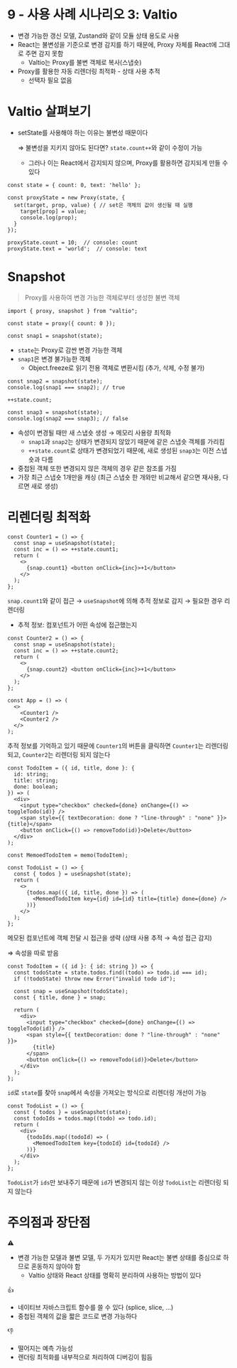 # 9 - 사용 사례 시나리오 3: Valtio

- 변경 가능한 갱신 모델, Zustand와 같이 모듈 상태 용도로 사용
- React는 불변성을 기준으로 변경 감지를 하기 때문에, Proxy 자체를 React에 그대로 주면 감지 못함
    - Valtio는 Proxy를 불변 객체로 복사(스냅숏)
- Proxy를 활용한 자동 리렌더링 최적화 - 상태 사용 추적
    - 선택자 필요 없음

# Valtio 살펴보기

- setState를 사용해야 하는 이유는 불변성 때문이다
    
    ⇒ 불변성을 지키지 않아도 된다면? `state.count++`와 같이 수정이 가능
    
    - 그러나 이는 React에서 감지되지 않으며, Proxy를 활용하면 감지되게 만들 수 있다

```tsx
const state = { count: 0, text: 'hello' };

const proxyState = new Proxy(state, {
  set(target, prop, value) { // set은 객체의 값이 생신될 때 실행
    target[prop] = value;
    console.log(prop);
  }
});

proxyState.count = 10;  // console: count
proxyState.text = 'world';  // console: text
```

# Snapshot

> Proxy를 사용하여 변경 가능한 객체로부터 생성한 불변 객체
> 

```tsx
import { proxy, snapshot } from "valtio";

const state = proxy({ count: 0 });

const snap1 = snapshot(state);
```

- `state`는 Proxy로 감싼 변경 가능한 객체
- `snap1`은 변경 불가능한 객체
    - Object.freeze로 읽기 전용 객체로 변환시킴 (추가, 삭제, 수정 불가)

```tsx
const snap2 = snapshot(state);
console.log(snap1 === snap2); // true

++state.count;

const snap3 = snapshot(state);
console.log(snap2 === snap3); // false
```

- 속성이 변경될 때만 새 스냅숏 생성 → 메모리 사용량 최적화
    - `snap1`과 `snap2`는 상태가 변경되지 않았기 때문에 같은 스냅숏 객체를 가리킴
    - `++state.count`로 상태가 변경되었기 때문에, 새로 생성된 `snap3`는 이전 스냅숏과 다름
- 중첩된 객체 또한 변경되지 않은 객체의 경우 같은 참조를 가짐
- 가장 최근 스냅숏 1개만을 캐싱 (최근 스냅숏 한 개와만 비교해서 같으면 재사용, 다르면 새로 생성)

# 리렌더링 최적화

```tsx
const Counter1 = () => {
  const snap = useSnapshot(state);
  const inc = () => ++state.count1;
  return (
    <>
      {snap.count1} <button onClick={inc}>+1</button>
    </>
  );
};
```

`snap.count1`와 같이 접근 → `useSnapshot`에 의해 추적 정보로 감지 → 필요한 경우 리렌더링

- 추적 정보: 컴포넌트가 어떤 속성에 접근했는지

```tsx
const Counter2 = () => {
  const snap = useSnapshot(state);
  const inc = () => ++state.count2;
  return (
    <>
      {snap.count2} <button onClick={inc}>+1</button>
    </>
  );
};

const App = () => (
  <>
    <Counter1 />
    <Counter2 />
  </>
);
```

추적 정보를 기억하고 있기 때문에 `Counter1`의 버튼을 클릭하면 `Counter1`는 리렌더링 되고, `Counter2`는 리렌더링 되지 않는다

```tsx
const TodoItem = ({ id, title, done }: {
  id: string;
  title: string;
  done: boolean;
}) => (
  <div>
    <input type="checkbox" checked={done} onChange={() => toggleTodo(id)} />
    <span style={{ textDecoration: done ? "line-through" : "none" }}>{title}</span>
    <button onClick={() => removeTodo(id)}>Delete</button>
  </div>
);

const MemoedTodoItem = memo(TodoItem);

const TodoList = () => {
  const { todos } = useSnapshot(state);
  return (
    <>
      {todos.map(({ id, title, done }) => (
        <MemoedTodoItem key={id} id={id} title={title} done={done} />
      ))}
    </>
  );
};
```

메모된 컴포넌트에 객체 전달 시 접근을 생략 (상태 사용 추적 → 속성 접근 감지)

⇒ 속성을 따로 받음

```tsx
const TodoItem = ({ id }: { id: string }) => {
  const todoState = state.todos.find((todo) => todo.id === id);
  if (!todoState) throw new Error("invalid todo id");

  const snap = useSnapshot(todoState);
  const { title, done } = snap;

  return (
    <div>
      <input type="checkbox" checked={done} onChange={() => toggleTodo(id)} />
      <span style={{ textDecoration: done ? "line-through" : "none" }}>
        {title}
      </span>
      <button onClick={() => removeTodo(id)}>Delete</button>
    </div>
  );
};
```

`id`로 `state`를 찾아 `snap`에서 속성을 가져오는 방식으로 리렌더링 개선이 가능

```tsx
const TodoList = () => {
  const { todos } = useSnapshot(state);
  const todoIds = todos.map((todo) => todo.id);
  return (
    <div>
      {todoIds.map((todoId) => (
        <MemoedTodoItem key={todoId} id={todoId} />
      ))}
    </div>
  );
};
```

`TodoList`가 `ids`만 보내주기 때문에 `id`가 변경되지 않는 이상 `TodoList`는 리렌더링 되지 않는다

# 주의점과 장단점

⚠️

- 변경 가능한 모델과 불변 모델, 두 가지가 있지만 React는 불변 상태를 중심으로 하므로 혼동하지 않아야 함
    - Valtio 상태와 React 상태를 명확히 분리하여 사용하는 방법이 있다

👍

- 네이티브 자바스크립트 함수를 쓸 수 있다 (splice, slice, …)
- 중첩된 객체의 값을 짧은 코드로 변경 가능하다

👎

- 떨어지는 예측 가능성
- 렌더링 최적화를 내부적으로 처리하여 디버깅이 힘듬